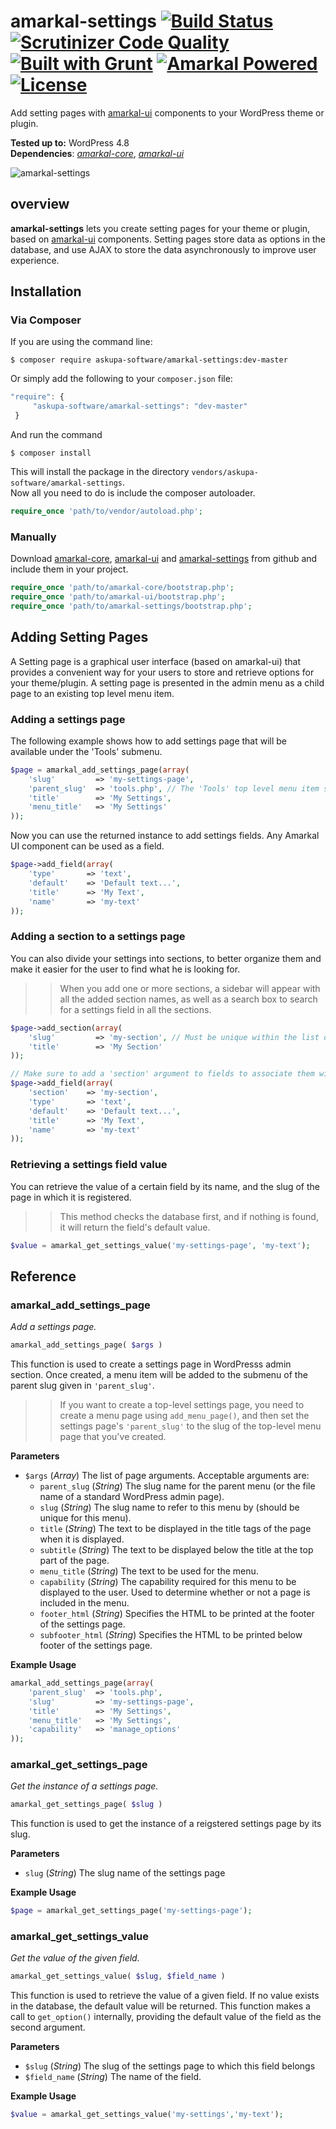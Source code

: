 # amarkal-settings [![Build Status](https://scrutinizer-ci.com/g/askupasoftware/amarkal-settings/badges/build.png?b=master)](https://scrutinizer-ci.com/g/askupasoftware/amarkal-settings/build-status/master) [![Scrutinizer Code Quality](https://scrutinizer-ci.com/g/askupasoftware/amarkal-settings/badges/quality-score.png?b=master)](https://scrutinizer-ci.com/g/askupasoftware/amarkal-settings/?branch=master) [![Built with Grunt](https://cdn.gruntjs.com/builtwith.svg)](https://gruntjs.com/) [![Amarkal Powered](https://askupasoftware.com/amarkal-powered.svg)](https://products.askupasoftware.com/amarkal) [![License](https://img.shields.io/badge/license-GPL--3.0%2B-red.svg)](https://raw.githubusercontent.com/askupasoftware/amarkal-settings/master/LICENSE)
Add setting pages with [amarkal-ui](https://github.com/askupasoftware/amarkal-ui) components to your WordPress theme or plugin.

**Tested up to:** WordPress 4.8  
**Dependencies**: *[amarkal-core](https://github.com/askupasoftware/amarkal-core)*, *[amarkal-ui](https://github.com/askupasoftware/amarkal-ui)*

![amarkal-settings](https://askupasoftware.com/wp-content/uploads/2015/04/amarkal-settings.png)

## overview

**amarkal-settings** lets you create setting pages for your theme or plugin, based on [amarkal-ui](https://github.com/askupasoftware/amarkal-ui) components. Setting pages store data as options in the database, and use AJAX to store the data asynchronously to improve user experience.

## Installation

### Via Composer

If you are using the command line:  
```
$ composer require askupa-software/amarkal-settings:dev-master
```

Or simply add the following to your `composer.json` file:
```javascript
"require": {
     "askupa-software/amarkal-settings": "dev-master"
 }
```
And run the command 
```
$ composer install
```

This will install the package in the directory `vendors/askupa-software/amarkal-settings`.  
Now all you need to do is include the composer autoloader.

```php
require_once 'path/to/vendor/autoload.php';
```

### Manually

Download [amarkal-core](https://github.com/askupasoftware/amarkal-core/archive/master.zip), [amarkal-ui](https://github.com/askupasoftware/amarkal-ui/archive/master.zip) and [amarkal-settings](https://github.com/askupasoftware/amarkal-settings/archive/master.zip) from github and include them in your project.

```php
require_once 'path/to/amarkal-core/bootstrap.php';
require_once 'path/to/amarkal-ui/bootstrap.php';
require_once 'path/to/amarkal-settings/bootstrap.php';
```

## Adding Setting Pages

A Setting page is a graphical user interface (based on amarkal-ui) that provides a convenient way for your users to store and retrieve options for your theme/plugin. A setting page is presented in the admin menu as a child page to an existing top level menu item.

### Adding a settings page

The following example shows how to add settings page that will be available under the 'Tools' submenu.

```php
$page = amarkal_add_settings_page(array(
    'slug'         => 'my-settings-page',
    'parent_slug'  => 'tools.php', // The 'Tools' top level menu item slug
    'title'        => 'My Settings',
    'menu_title'   => 'My Settings'
));
```

Now you can use the returned instance to add settings fields. Any Amarkal UI component can be used as a field.

```php
$page->add_field(array(
    'type'       => 'text',
    'default'    => 'Default text...',
    'title'      => 'My Text',
    'name'       => 'my-text'
));
```

### Adding a section to a settings page

You can also divide your settings into sections, to better organize them and make it easier for the user to find what he is looking for.

>> When you add one or more sections, a sidebar will appear with all the added section names, as well as a search box to search for a settings field in all the sections.

```php
$page->add_section(array(
    'slug'         => 'my-section', // Must be unique within the list of sections for this page
    'title'        => 'My Section'
));

// Make sure to add a 'section' argument to fields to associate them with a given section
$page->add_field(array(
    'section'    => 'my-section',
    'type'       => 'text',
    'default'    => 'Default text...',
    'title'      => 'My Text',
    'name'       => 'my-text'
));
```

### Retrieving a settings field value

You can retrieve the value of a certain field by its name, and the slug of the page in which it is registered.

>> This method checks the database first, and if nothing is found, it will return the field's default value.

```php
$value = amarkal_get_settings_value('my-settings-page', 'my-text');
```

## Reference

### amarkal_add_settings_page
*Add a settings page.*
```php
amarkal_add_settings_page( $args )
```
This function is used to create a settings page in WordPresss admin section. Once created, a menu item will be added to the submenu of the parent slug given in `'parent_slug'`.

>> If you want to create a top-level settings page, you need to create a menu page using `add_menu_page()`, and then set the settings page's `'parent_slug'` to the slug of the top-level menu page that you've created.

**Parameters**  
* `$args` (*Array*)  The list of page arguments. Acceptable arguments are:
  * `parent_slug` (*String*) The slug name for the parent menu (or the file name of a standard WordPress admin page).
  * `slug` (*String*) The slug name to refer to this menu by (should be unique for this menu).
  * `title` (*String*) The text to be displayed in the title tags of the page when it is displayed.
  * `subtitle` (*String*) The text to be displayed below the title at the top part of the page.
  * `menu_title` (*String*) The text to be used for the menu.
  * `capability` (*String*) The capability required for this menu to be displayed to the user. Used to determine whether or not a page is included in the menu.
  * `footer_html` (*String*) Specifies the HTML to be printed at the footer of the  settings page.
  * `subfooter_html` (*String*) Specifies the HTML to be printed below footer of the  settings page.


**Example Usage**
```php
amarkal_add_settings_page(array(
    'parent_slug'  => 'tools.php',
    'slug'         => 'my-settings-page',
    'title'        => 'My Settings',
    'menu_title'   => 'My Settings',
    'capability'   => 'manage_options'
));
```

### amarkal_get_settings_page
*Get the instance of a settings page.*
```php
amarkal_get_settings_page( $slug )
```
This function is used to get the instance of a reigstered settings page by its slug.

**Parameters**  
* `slug` (*String*) The slug name of the settings page


**Example Usage**
```php
$page = amarkal_get_settings_page('my-settings-page');
```

### amarkal_get_settings_value
*Get the value of the given field.*
```php
amarkal_get_settings_value( $slug, $field_name )
```
This function is used to retrieve the value of a given field. If no value exists in the database, the default value will be returned. This function makes a call to `get_option()` internally, providing the default value of the field as the second argument.

**Parameters**  
* `$slug` (*String*) The slug of the settings page to which this field belongs
* `$field_name` (*String*)  The name of the field.

**Example Usage**
```php
$value = amarkal_get_settings_value('my-settings','my-text');
```